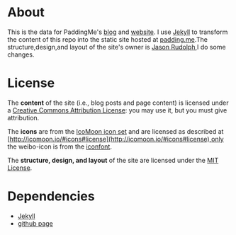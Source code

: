 # About

This is the data for PaddingMe's [blog](http://padding.me/blog "http://padding.me/blog") and [website](http://padding.me "http://padding.me").
I use [Jekyll](http://github.com/mojombo/jekyll) to transform the content of this repo into the static site hosted at [padding.me](http://padding.me "http://padding.me").The structure,design,and layout of the site's owner is [Jason Rudolph](http://jasonrudolph.com "http://jasonrudolph.com"),I do some changes.

# License

The **content** of the site (i.e., blog posts and page content) is licensed under a [Creative Commons Attribution License](http://creativecommons.org/licenses/by/3.0/us/): you may use it, but you must give attribution.

The **icons** are from the [IcoMoon icon set](http://icomoon.io/) and are licensed as described at [http://icomoon.io/#icons#license](http://icomoon.io/#icons#license),only the weibo-icon is from  the [iconfont](http://iconfont.cn/).

The **structure, design, and layout** of the site are licensed under the [MIT License](http://opensource.org/licenses/MIT).

# Dependencies

* [Jekyll](http://wiki.github.com/mojombo/jekyll/install)
* [github page](https://pages.github.com/)